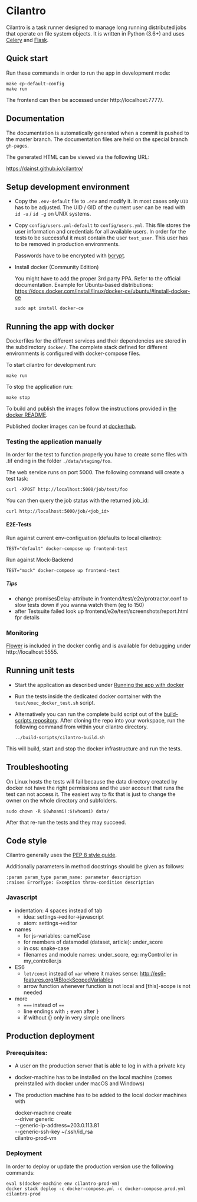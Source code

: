 # Cilantro

Cilantro is a task runner designed to manage long running distributed jobs that
operate on file system objects. It is written in Python (3.6+) and uses
[Celery](http://docs.celeryproject.org/) and [Flask](http://flask.pocoo.org/).

## Quick start

Run these commands in order to run the app in development mode:

    make cp-default-config
    make run

The frontend can then be accessed under http://localhost:7777/.

## Documentation

The documentation is automatically generated when a commit is pushed to the
master branch.
The documentation files are held on the special branch `gh-pages`.

The generated HTML can be viewed via the following URL:

https://dainst.github.io/cilantro/

## Setup development environment

* Copy the `.env-default` file to `.env` and modify it. In most cases only
  `UID` has to be adjusted. The UID / GID of the current user can be read with
  `id -u` / `id -g` on UNIX systems.

* Copy `config/users.yml-default` to `config/users.yml`. This file stores the
  user information and credentials for all available users. In order for the
  tests to be successful it must contain the user `test_user`. This user has
  to be removed in production environments.

  Passwords have to be encrypted with
  [bcrypt](https://en.wikipedia.org/wiki/Bcrypt).

* Install docker (Community Edition)

    You might have to add the proper 3rd party PPA. Refer to the official
    documentation. Example for Ubuntu-based distributions:
    https://docs.docker.com/install/linux/docker-ce/ubuntu/#install-docker-ce

    `sudo apt install docker-ce`

## Running the app with docker

Dockerfiles for the different services and their dependencies are stored in
the subdirectory `docker/`. The complete stack defined for different
environments is configured with docker-compose files.

To start cilantro for development run:

    make run

To stop the application run:

    make stop

To build and publish the images follow the instructions provided in
[the docker README](docker/README.md).

Published docker images can be found at [dockerhub](https://hub.docker.com/u/dainst/).

### Testing the application manually

In order for the test to function properly you have to create some files with
.tif ending in the folder `./data/staging/foo`.

The web service runs on port 5000. The following command will create a test task:

    curl -XPOST http://localhost:5000/job/test/foo

You can then query the job status with the returned job_id:

    curl http://localhost:5000/job/<job_id>

#### E2E-Tests

Run against current env-configuation (defaults to local cilantro):

    TEST="default" docker-compose up frontend-test
    
Run against Mock-Backend

    TEST="mock" docker-compose up frontend-test

##### Tips

- change promisesDelay-attribute in  frontend/test/e2e/protractor.conf to slow tests down if you wanna watch them (eg to 150)
- after Testsuite failed look up frontend/e2e/test/screenshots/report.html fpr details

### Monitoring

[Flower](https://flower.readthedocs.io/) is included in the docker config and
is available for debugging under http://localhost:5555.

## Running unit tests

* Start the application as described under [Running the app with docker
](https://github.com/dainst/cilantro#running-the-app-with-docker)

* Run the tests inside the dedicated docker container with the `test/exec_docker_test.sh` script.

*  Alternatively you can run the complete build script out of the
  [build-scripts repository](https://github.com/dainst/build-scripts/).
  After cloning the repo into your workspace, run the following command from within your cilantro directory.

    `../build-scripts/cilantro-build.sh`

This will build, start and stop the docker infrastructure and run the tests.


## Troubleshooting

On Linux hosts the tests will fail because the data directory created by
docker not have the right permissions and the user account that runs the test can not access it. The easiest way to fix that is just to change the owner on the whole directory and subfolders.

    sudo chown -R $(whoami):$(whoami) data/

After that re-run the tests and they may succeed.

## Code style

Cilantro generally uses the [PEP 8 style guide](https://www.python.org/dev/peps/pep-0008/).

Additionally parameters in method docstrings should be given as follows:

    :param param_type param_name: parameter description
    :raises ErrorType: Exception throw-condition description

### Javascript

- indentation: 4 spaces instead of tab
    - idea: settings->editor->javascript
    - atom: settings->editor
- names
    - for js-variables: camelCase
    - for members of datamodel (dataset, article): under_score
    - in css: snake-case
    - filenames and module names: under_score, eg: myController in my_controller.js
- ES6
    - `let/const` instead of `var` where it makes sense: http://es6-features.org/#BlockScopedVariables
    - arrow function whenever function is not local and [this]-scope is not needed
- more    
    - `===` instead of `==`
    - line endings with `;` even after `}`
    - if without {} only in very simple one liners


## Production deployment

### Prerequisites:
* A user on the production server that is able to log in with a private key
* docker-machine has to be installed on the local machine (comes preinstalled with
  docker under macOS and Windows)
* The production machine has to be added to the local docker machines with


    docker-machine create \
      --driver generic \
      --generic-ip-address=203.0.113.81 \
      --generic-ssh-key ~/.ssh/id_rsa \
      cilantro-prod-vm

### Deployment

In order to deploy or update the production version use the following commands:

    eval $(docker-machine env cilantro-prod-vm)
    docker stack deploy -c docker-compose.yml -c docker-compose.prod.yml cilantro-prod
